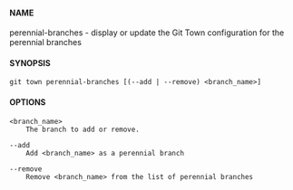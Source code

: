 #### NAME

perennial-branches - display or update the Git Town configuration for the perennial branches

#### SYNOPSIS

```
git town perennial-branches [(--add | --remove) <branch_name>]
```

#### OPTIONS

```
<branch_name>
    The branch to add or remove.

--add
    Add <branch_name> as a perennial branch

--remove
    Remove <branch_name> from the list of perennial branches
```
